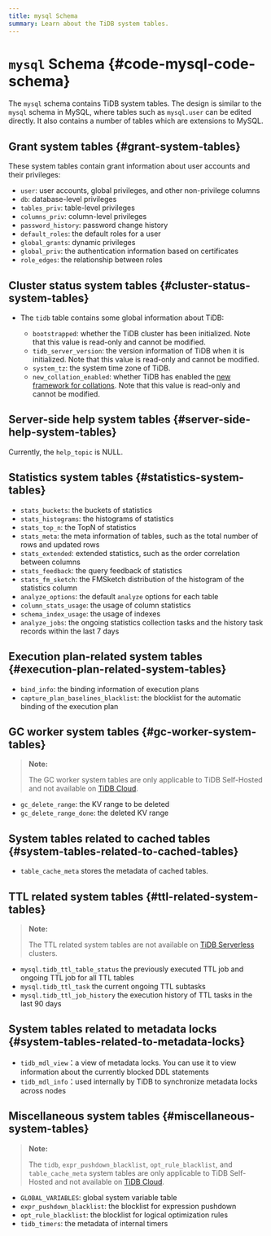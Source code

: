```yaml
---
title: mysql Schema
summary: Learn about the TiDB system tables.
---
```


# <code>mysql</code> Schema {#code-mysql-code-schema}

The `mysql` schema contains TiDB system tables. The design is similar to the `mysql` schema in MySQL, where tables such as `mysql.user` can be edited directly. It also contains a number of tables which are extensions to MySQL.

## Grant system tables {#grant-system-tables}

These system tables contain grant information about user accounts and their privileges:

-   `user`: user accounts, global privileges, and other non-privilege columns
-   `db`: database-level privileges
-   `tables_priv`: table-level privileges
-   `columns_priv`: column-level privileges
-   `password_history`: password change history
-   `default_roles`: the default roles for a user
-   `global_grants`: dynamic privileges
-   `global_priv`: the authentication information based on certificates
-   `role_edges`: the relationship between roles

## Cluster status system tables {#cluster-status-system-tables}

-   The `tidb` table contains some global information about TiDB:

    -   `bootstrapped`: whether the TiDB cluster has been initialized. Note that this value is read-only and cannot be modified.
    -   `tidb_server_version`: the version information of TiDB when it is initialized. Note that this value is read-only and cannot be modified.
    -   `system_tz`: the system time zone of TiDB.
    -   `new_collation_enabled`: whether TiDB has enabled the [new framework for collations](/character-set-and-collation.md#new-framework-for-collations). Note that this value is read-only and cannot be modified.

## Server-side help system tables {#server-side-help-system-tables}

Currently, the `help_topic` is NULL.

## Statistics system tables {#statistics-system-tables}

-   `stats_buckets`: the buckets of statistics
-   `stats_histograms`: the histograms of statistics
-   `stats_top_n`: the TopN of statistics
-   `stats_meta`: the meta information of tables, such as the total number of rows and updated rows
-   `stats_extended`: extended statistics, such as the order correlation between columns
-   `stats_feedback`: the query feedback of statistics
-   `stats_fm_sketch`: the FMSketch distribution of the histogram of the statistics column
-   `analyze_options`: the default `analyze` options for each table
-   `column_stats_usage`: the usage of column statistics
-   `schema_index_usage`: the usage of indexes
-   `analyze_jobs`: the ongoing statistics collection tasks and the history task records within the last 7 days

## Execution plan-related system tables {#execution-plan-related-system-tables}

-   `bind_info`: the binding information of execution plans
-   `capture_plan_baselines_blacklist`: the blocklist for the automatic binding of the execution plan

## GC worker system tables {#gc-worker-system-tables}

> **Note:**
>
> The GC worker system tables are only applicable to TiDB Self-Hosted and not available on [TiDB Cloud](https://docs.pingcap.com/tidbcloud/).

-   `gc_delete_range`: the KV range to be deleted
-   `gc_delete_range_done`: the deleted KV range

## System tables related to cached tables {#system-tables-related-to-cached-tables}

-   `table_cache_meta` stores the metadata of cached tables.

## TTL related system tables {#ttl-related-system-tables}

> **Note:**
>
> The TTL related system tables are not available on [TiDB Serverless](https://docs.pingcap.com/tidbcloud/select-cluster-tier#tidb-serverless) clusters.

-   `mysql.tidb_ttl_table_status` the previously executed TTL job and ongoing TTL job for all TTL tables
-   `mysql.tidb_ttl_task` the current ongoing TTL subtasks
-   `mysql.tidb_ttl_job_history` the execution history of TTL tasks in the last 90 days

## System tables related to metadata locks {#system-tables-related-to-metadata-locks}

-   `tidb_mdl_view`：a view of metadata locks. You can use it to view information about the currently blocked DDL statements
-   `tidb_mdl_info`：used internally by TiDB to synchronize metadata locks across nodes

## Miscellaneous system tables {#miscellaneous-system-tables}

> **Note:**
>
> The `tidb`, `expr_pushdown_blacklist`, `opt_rule_blacklist`, and `table_cache_meta` system tables are only applicable to TiDB Self-Hosted and not available on [TiDB Cloud](https://docs.pingcap.com/tidbcloud/).

-   `GLOBAL_VARIABLES`: global system variable table
-   `expr_pushdown_blacklist`: the blocklist for expression pushdown
-   `opt_rule_blacklist`: the blocklist for logical optimization rules
-   `tidb_timers`: the metadata of internal timers
